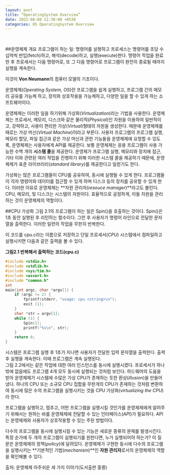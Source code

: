 ```yaml
---
layout: post
title: “OperatingSystem Overview”
date: 2022-08-08 12:30:00 +0530
categories: OS OperatingSystem Overview
---
```


<br>

##운영체제 개요
프로그램이 하는 일: 명령어를 실행하고 프로세스는 명령어를 초당 수십억씩 반입(fetch)하고, 해석(decode)하고, 실행(execute)한다.
명령어 작업을 완료한 후 프로세서는 다음 명령어로, 또 그 다음 명령어로 프로그램이 완전히 종료될 때까지 실행을 계속한다. <br>

이것이 **Von Neumann**의 컴퓨터 모델의 기초이다. <br>

운영체제(*Operating System, OS*)란 프로그램을 쉽게 실행하고, 프로그램 간의 메모리 공유를 가능케 하고, 장치와 상호작용을 가능케하고, 다양한 일을 할 수 있게 하는 소프트웨어이다. <br>

운영체제는 이러한 일을 하기위해 가상화(*Virtualization*)라는 기법을 사용한다. 
운영체제는 프로세서, 메모리, 디스크와 같은 물리적(*Physical*)인 자원을 이용하여 일반적이고, 강력하고, 사용이 편리한 가상(*Virtual*)형태의 자원을 생성한다. 때문에 운영체제를 때로는 가상 머신(*Virtual Machine*)이라고 부른다.
사용자 프로그램의 프로그램 실행, 메모리 할당, 파일 접근과 같은 가상 머신과 관한 기능들을 운영체제에 요청할 수 있도록, 운영체제는 사용자에게 API를 제공한다. 보통 운영체제는 응용 프로그램이 사용 가능한 수백 개의 **시스템 콜**을 제공한다. 운영체가 프로그램 실행, 메모리와 장치에 접근, 기타 이와 관련된 여러 작업을 진행하기 위해 이러한 시스템 콜을 제공하기 때문에, 운영체제가 표준 라이브러리(*standard library*)를 제공한다고 일컫기도 한다. <br>

가상화는 많은 프로그램들이 CPU를 공유하여, 동시에 실행될 수 있게 한다. 프로그램들이 각자 명령어와 데이터를 접근할 수 있게 하며 디스크 등의 장치를 공유할 수 있게 한다.
이러한 이유로 운영체제는 **자원 관리자(*resouce manager*)**라고도 불린다. CPU, 메모리, 및 디스크는 시스템의 자원이다. 효율적으로 공정하게, 이들 자원을 관리하는 것이 운영체제의 역할이다.

##CPU 가상화
그림 2.1의 프로그램이 하는 일은 Spin()을 호출하는 것이다. Spin()은 1초 동안 실행된 후 리턴하는 함수이다. 그런 후 사용자가 명령어 라인으로 전달한 문자열을 출력한다. 이러한 일련의 작업을 무한히 반복한다. <br>

이 코드를 cpu.c라는 이름으로 저장하고 단일 프로세서(*CPU*) 시스템에서 컴파일하고 실행시키면 다음과 같은 출력을 볼 수 있다.

**그림2.1 반복해서 출력하는 코드(cpu.c)** <br>

```C
#include <stdio.h>
#include <stdlib.h>
#include <sys/tim.h>
#include <assert.h>
#include "common.h"
int
main(int argc, char *argv[]) {
    if (argc != 2) {
        fprintf(stderr, "usage: cpu <string>\n");
        exit (1);
    }
    char *str = argv[1];
    while (1) {
        Spin(1);
        printf("%s\n", str);
    }
    return 0;
}
```

시스템은 프로그램 실행 후 1초가 지나면 사용자가 전달한 입력 문자열을 출력한다. 출력 후 실행을 계속한다. 이때 프로그램은 계속 실행된다.<br>
그림 2.2에서는 같은 작업에 대한 여러 인스턴스를 동시에 실행시켰다.
프로세서가 하나밖에 없음에도 프로그램 4개 모두 동시에 실행되는 것처럼 보인다. 하드웨어의 도움을 받아 운영체제가 시스템에 수많은 가상 CPU가 존재하는 듯한 환상(*illusion*)을 만들어 냈다.
하나의 CPU 또는 소규모 CPU 집합을 무한개의 CPU가 존재하는 것처럼 변환하여 동시에 많은 수의 프로그램을 실행시키는 것을 CPU 가상화(*virtualizing the CPU*)라 한다. <br>

프로그램을 실행하고, 멈추고, 어떤 프로그램을 실행시킬 것인가를 운영체제에게 알려주기 위해서는 원하는 바를 운영체제에 전달할 수 있는 인터페이스(*API*)가 필요하다. 
API는 운영체제와 사용자가 상호작용할 수 있는 주된 방법이다. <br>

다수의 프로그램을 동시에 실행시킬 수 있는 기능은 새로운 종류의 문제를 발생시킨다. 특정 순가에 두 개의 프로그램이 실행되기를 원한다면, 누가 실행되어야 하는가?
이 질문은 운영체제의 정책(*policy*)에 달려있다. 운영체제가 구현한 동시에 다수의 프로그램을 실행시키는 **기본적인 기법(_mechanism_)**인 **자원 관리자**로서의 운영체제의 역할을 확인해볼 수 있다.

 
출처: 운영체제 아주쉬운 세 가지 이야기(도서출판 홍릉)

